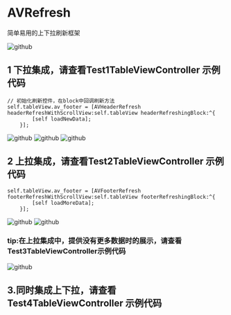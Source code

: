 # AVRefresh
简单易用的上下拉刷新框架

![github](https://github.com/SwordZJ/AVRefresh/blob/master/Image/Snip20160316_10.png)
## 1 下拉集成，请查看Test1TableViewController 示例代码
```objc
// 初始化刷新控件，在block中回调刷新方法
self.tableView.av_footer = [AVHeaderRefresh headerRefreshWithScrollView:self.tableView headerRefreshingBlock:^{
        [self loadNewData];
    }];
```

![github](https://github.com/SwordZJ/AVRefresh/blob/master/Image/Snip20160316_13.png)
![github](https://github.com/SwordZJ/AVRefresh/blob/master/Image/Snip20160316_14.png)
![github](https://github.com/SwordZJ/AVRefresh/blob/master/Image/Snip20160316_15.png)

## 2 上拉集成，请查看Test2TableViewController 示例代码
```objc
self.tableView.av_footer = [AVFooterRefresh footerRefreshWithScrollView:self.tableView footerRefreshingBlock:^{
        [self loadMoreData];
    }];
```
![github](https://github.com/SwordZJ/AVRefresh/blob/master/Image/Snip20160316_16.png)
![github](https://github.com/SwordZJ/AVRefresh/blob/master/Image/Snip20160316_17.png)
### tip:在上拉集成中，提供没有更多数据时的展示，请查看Test3TableViewController示例代码
![github](https://github.com/SwordZJ/AVRefresh/blob/master/Image/Snip20160316_18.png)


## 3.同时集成上下拉，请查看Test4TableViewController 示例代码
